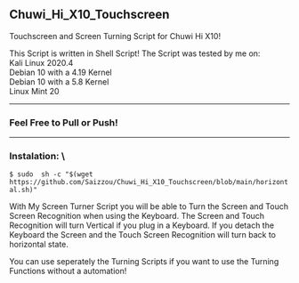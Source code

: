 ## Chuwi_Hi_X10_Touchscreen
Touchscreen and Screen Turning Script for Chuwi Hi X10!

This Script is written in Shell Script! The Script was tested by me on: \
Kali Linux 2020.4 \
Debian 10 with a 4.19 Kernel \
Debian 10 with a 5.8 Kernel \
Linux Mint 20

---

### Feel Free to Pull or Push! 

***

### Instalation: \
`$ sudo  sh -c "$(wget https://github.com/Saizzou/Chuwi_Hi_X10_Touchscreen/blob/main/horizontal.sh)" `


With My Screen Turner Script you will be able to Turn the Screen and Touch Screen Recognition
 when using the Keyboard. The Screen and Touch Recognition will turn Vertical if you plug in 
a Keyboard. If you detach the Keyboard the Screen and the Touch Screen Recognition will turn back
to horizontal state.

You can use seperately the Turning Scripts if you want to use the Turning Functions without a
automation! 
